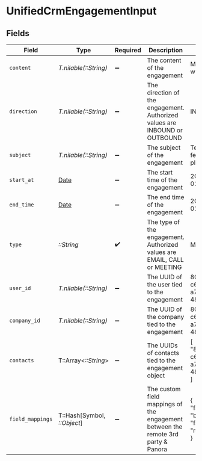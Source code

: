 # UnifiedCrmEngagementInput


## Fields

| Field                                                                             | Type                                                                              | Required                                                                          | Description                                                                       | Example                                                                           |
| --------------------------------------------------------------------------------- | --------------------------------------------------------------------------------- | --------------------------------------------------------------------------------- | --------------------------------------------------------------------------------- | --------------------------------------------------------------------------------- |
| `content`                                                                         | *T.nilable(::String)*                                                             | :heavy_minus_sign:                                                                | The content of the engagement                                                     | Meeting call with CTO                                                             |
| `direction`                                                                       | *T.nilable(::String)*                                                             | :heavy_minus_sign:                                                                | The direction of the engagement. Authorized values are INBOUND or OUTBOUND        | INBOUND                                                                           |
| `subject`                                                                         | *T.nilable(::String)*                                                             | :heavy_minus_sign:                                                                | The subject of the engagement                                                     | Technical features planning                                                       |
| `start_at`                                                                        | [Date](https://ruby-doc.org/stdlib-2.6.1/libdoc/date/rdoc/Date.html)              | :heavy_minus_sign:                                                                | The start time of the engagement                                                  | 2024-10-01T12:00:00Z                                                              |
| `end_time`                                                                        | [Date](https://ruby-doc.org/stdlib-2.6.1/libdoc/date/rdoc/Date.html)              | :heavy_minus_sign:                                                                | The end time of the engagement                                                    | 2024-10-01T22:00:00Z                                                              |
| `type`                                                                            | *::String*                                                                        | :heavy_check_mark:                                                                | The type of the engagement. Authorized values are EMAIL, CALL or MEETING          | MEETING                                                                           |
| `user_id`                                                                         | *T.nilable(::String)*                                                             | :heavy_minus_sign:                                                                | The UUID of the user tied to the engagement                                       | 801f9ede-c698-4e66-a7fc-48d19eebaa4f                                              |
| `company_id`                                                                      | *T.nilable(::String)*                                                             | :heavy_minus_sign:                                                                | The UUID of the company tied to the engagement                                    | 801f9ede-c698-4e66-a7fc-48d19eebaa4f                                              |
| `contacts`                                                                        | T::Array<*::String*>                                                              | :heavy_minus_sign:                                                                | The UUIDs of contacts tied to the engagement object                               | [<br/>"801f9ede-c698-4e66-a7fc-48d19eebaa4f"<br/>]                                |
| `field_mappings`                                                                  | T::Hash[Symbol, *::Object*]                                                       | :heavy_minus_sign:                                                                | The custom field mappings of the engagement between the remote 3rd party & Panora | {<br/>"fav_dish": "broccoli",<br/>"fav_color": "red"<br/>}                        |